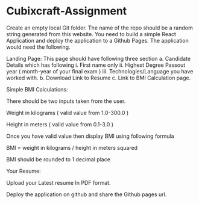 # Cubixcraft-Assignment
Create an empty local Git folder. The name of the repo should be a random string generated from this website. You need to build a simple React Application and deploy the application to a Github Pages. The application would need the following.

Landing Page: This page should have following three section a. Candidate Details which has following i. First name only ii. Highest Degree Passout year ( month-year of your final exam ) iii. Technologies/Language you have worked with. b. Download Link to Resume c. Link to BMI Calculation page.

Simple BMI Calculations:

There should be two inputs taken from the user.

Weight in kilograms ( valid value from 1.0-300.0 )

Height in meters ( valid value from 0.1-3.0 )

Once you have valid value then display BMI using following formula

BMI = weight in kilograms / height in meters squared

BMI should be rounded to 1 decimal place

Your Resume:

Upload your Latest resume In PDF format.

Deploy the application on github and share the Github pages url.
